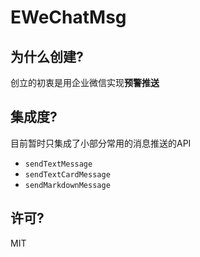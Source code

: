 # EWeChatMsg

## 为什么创建?
创立的初衷是用企业微信实现**预警推送**

## 集成度?
目前暂时只集成了小部分常用的消息推送的API

- `sendTextMessage`
- `sendTextCardMessage`
- `sendMarkdownMessage`

## 许可?
MIT
